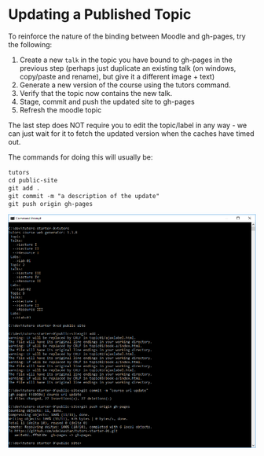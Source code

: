 # Updating a Published Topic

To reinforce the nature of the binding between Moodle and gh-pages, try the following:

1. Create a new `talk` in the topic you have bound to gh-pages in the previous step (perhaps just duplicate an existing talk (on windows, copy/paste and rename), but give it a different image + text)
2. Generate a new version of the course using the tutors command.
3. Verify that the topic now contains the new talk.
4. Stage, commit and push the updated site to gh-pages
5. Refresh the moodle topic

The last step does NOT require you to edit the topic/label in any way - we can just wait for it to fetch the updated version when the caches have timed out.

The commands for doing this will usually be:

~~~
tutors
cd public-site
git add .
git commit -m "a description of the update"
git push origin gh-pages
~~~

![](img/20.png)